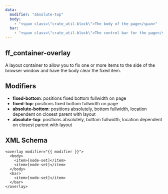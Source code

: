 ```yaml
---
data:
  modifier: "absolute-top"
  body:
    - "<span class=\"crate_util-block\">The body of the page</span>"
  bar:
    - "<span class=\"crate_util-block\">The control bar for the page</span>"
---
```


## ff_container-overlay

A layout container to allow you to fix one or more items to the side of the browser window and have the body clear the fixed item.

## Modifiers

- **fixed-bottom**: positions fixed bottom fullwidth on page
- **fixed-top**: positions fixed bottom fullwidth on page
- **absolute-bottom**: positions absolutely, bottom fullwidth, location dependent on closest parent with layout
- **absolute-top**: positions absolutely, bottom fullwidth, location dependent on closest parent with layout

## XML Schema

```
<overlay modifier="{{ modifier }}">
  <body>
    <item>[node-set]</item>
    <item>[node-set]</item>
  </body>
  <bar>
    <item>[node-set]</item>
  </bar>
</overlay>
```

